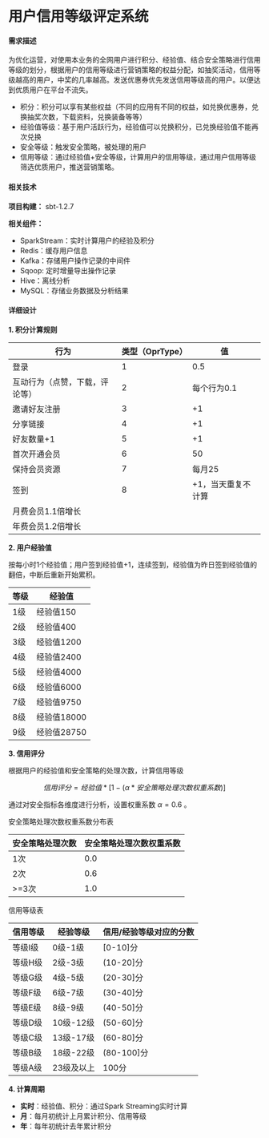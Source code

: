 # 用户信用等级评定系统

#### 需求描述

为优化运营，对使用本业务的全网用户进行积分、经验值、结合安全策略进行信用等级的划分，根据用户的信用等级进行营销策略的权益分配，如抽奖活动，信用等级越高的用户，中奖的几率越高。发送优惠券优先发送信用等级高的用户。以便达到优质用户在平台不流失。

* 积分：积分可以享有某些权益（不同的应用有不同的权益，如兑换优惠券，兑换抽奖次数，下载资料，兑换装备等等）
* 经验值等级：基于用户活跃行为，经验值可以兑换积分，已兑换经验值不能再次兑换
* 安全等级：触发安全策略，被处理的用户
* 信用等级：通过经验值+安全等级，计算用户的信用等级，通过用户信用等级筛选优质用户，推送营销策略。



#### 相关技术

**项目构建：** sbt-1.2.7

**相关组件：** 

* SparkStream：实时计算用户的经验及积分
* Redis：缓存用户信息
* Kafka：存储用户操作记录的中间件
* Sqoop: 定时增量导出操作记录
* Hive：离线分析
* MySQL：存储业务数据及分析结果



#### 详细设计

**1. 积分计算规则**

| 行为                           | 类型（OprType） | 值                 |
| ------------------------------ | --------------- | ------------------ |
| 登录                           | 1               | 0.5                |
| 互动行为（点赞，下载，评论等） | 2               | 每个行为0.1        |
| 邀请好友注册                   | 3               | +1                 |
| 分享链接                       | 4               | +1                 |
| 好友数量+1                     | 5               | +1                 |
| 首次开通会员                   | 6               | 50                 |
| 保持会员资源                   | 7               | 每月25             |
| 签到                           | 8               | +1，当天重复不计算 |
| 月费会员1.1倍增长              |                 |                    |
| 年费会员1.2倍增长              |                 |                    |


**2. 用户经验值**

按每小时1个经验值；用户签到经验值+1，连续签到，经验值为昨日签到经验值的翻倍，中断后重新开始累积。

| 等级 | 经验值      |
| ---- | ----------- |
| 1级  | 经验值150   |
| 2级  | 经验值400   |
| 3级  | 经验值1200  |
| 4级  | 经验值2400  |
| 5级  | 经验值4000  |
| 6级  | 经验值6000  |
| 7级  | 经验值9750  |
| 8级  | 经验值18000 |
| 9级  | 经验值28750 |

**3. 信用评分**

根据用户的经验值和安全策略的处理次数，计算信用等级

$$ 信用评分 = 经验值 * [1 - (\alpha * 安全策略处理次数权重系数)] $$

通过对安全指标各维度进行分析，设置权重系数 $\alpha = 0.6$ 。



安全策略处理次数权重系数分布表

| 安全策略处理次数 | 安全策略处理次数权重系数 |
| ---------------- | ------------------------ |
| 1次              | 0.0                      |
| 2次              | 0.6                      |
| >=3次            | 1.0                      |

信用等级表

| **信用等级** | **经验等级** | **信用/经验等级对应的分数** |
| ------------ | ------------ | --------------------------- |
| 等级I级      | 0级-1级      | [0-10]分                    |
| 等级H级      | 2级-3级      | (10-20]分                   |
| 等级G级      | 4级-5级      | (20-30]分                   |
| 等级F级      | 6级-7级      | (30-40]分                   |
| 等级E级      | 8级-9级      | (40-50]分                   |
| 等级D级      | 10级-12级    | (50-60]分                   |
| 等级C级      | 13级-17级    | (60-80]分                   |
| 等级B级      | 18级-22级    | (80-100]分                  |
| 等级A级      | 23级及以上   | 100分                       |

**4. 计算周期**

* **实时**：经验值、积分：通过Spark Streaming实时计算
* **月**：每月初统计上月累计积分、信用等级
* **年**：每年初统计去年累计积分

